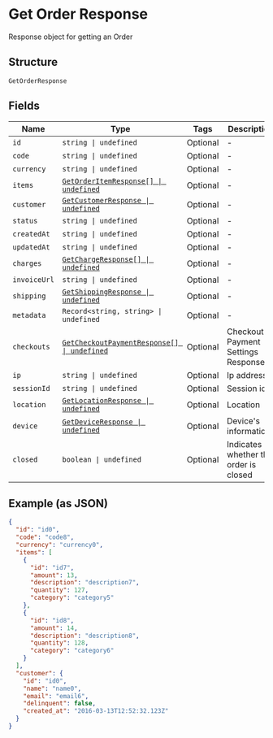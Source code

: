 
# Get Order Response

Response object for getting an Order

## Structure

`GetOrderResponse`

## Fields

| Name | Type | Tags | Description |
|  --- | --- | --- | --- |
| `id` | `string \| undefined` | Optional | - |
| `code` | `string \| undefined` | Optional | - |
| `currency` | `string \| undefined` | Optional | - |
| `items` | [`GetOrderItemResponse[] \| undefined`](../../doc/models/get-order-item-response.md) | Optional | - |
| `customer` | [`GetCustomerResponse \| undefined`](../../doc/models/get-customer-response.md) | Optional | - |
| `status` | `string \| undefined` | Optional | - |
| `createdAt` | `string \| undefined` | Optional | - |
| `updatedAt` | `string \| undefined` | Optional | - |
| `charges` | [`GetChargeResponse[] \| undefined`](../../doc/models/get-charge-response.md) | Optional | - |
| `invoiceUrl` | `string \| undefined` | Optional | - |
| `shipping` | [`GetShippingResponse \| undefined`](../../doc/models/get-shipping-response.md) | Optional | - |
| `metadata` | `Record<string, string> \| undefined` | Optional | - |
| `checkouts` | [`GetCheckoutPaymentResponse[] \| undefined`](../../doc/models/get-checkout-payment-response.md) | Optional | Checkout Payment Settings Response |
| `ip` | `string \| undefined` | Optional | Ip address |
| `sessionId` | `string \| undefined` | Optional | Session id |
| `location` | [`GetLocationResponse \| undefined`](../../doc/models/get-location-response.md) | Optional | Location |
| `device` | [`GetDeviceResponse \| undefined`](../../doc/models/get-device-response.md) | Optional | Device's informations |
| `closed` | `boolean \| undefined` | Optional | Indicates whether the order is closed |

## Example (as JSON)

```json
{
  "id": "id0",
  "code": "code8",
  "currency": "currency0",
  "items": [
    {
      "id": "id7",
      "amount": 13,
      "description": "description7",
      "quantity": 127,
      "category": "category5"
    },
    {
      "id": "id8",
      "amount": 14,
      "description": "description8",
      "quantity": 128,
      "category": "category6"
    }
  ],
  "customer": {
    "id": "id0",
    "name": "name0",
    "email": "email6",
    "delinquent": false,
    "created_at": "2016-03-13T12:52:32.123Z"
  }
}
```

